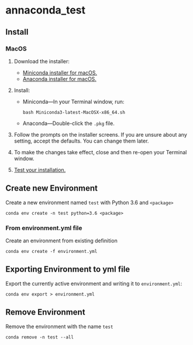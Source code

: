 # annaconda_test

## Install

### MacOS
1. Download the installer:
    * [Miniconda installer for macOS.](https://conda.io/miniconda.html)
    * [Anaconda installer for macOS.](https://www.anaconda.com/download/)
2. Install:
    * Miniconda—In your Terminal window, run:
         ```
        bash Miniconda3-latest-MacOSX-x86_64.sh
         ```   
    * Anaconda—Double-click the ``.pkg`` file.

3. Follow the prompts on the installer screens.
If you are unsure about any setting, accept the defaults. You can change them later.
4. To make the changes take effect, close and then re-open your Terminal window.
5. [Test your installation.](https://conda.io/docs/user-guide/install/test-installation.html)

## Create new Environment
Create a new environment named ``test`` with Python 3.6 and ``<package>``

    conda env create -n test python=3.6 <package>
    
### From environment.yml file
Create an environment from existing definition

    conda env create -f environment.yml

## Exporting Environment to yml file
Export the currently active environment and writing it to ``environment.yml``:
   
    conda env export > environment.yml
   
## Remove Environment
Remove the environment with the name ``test``

    conda remove -n test --all
